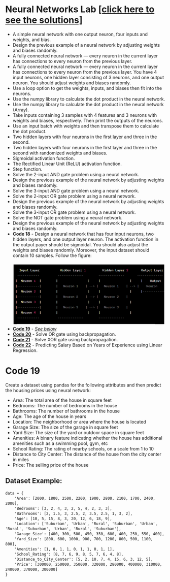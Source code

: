 # Neural Networks Lab [[click here to see the solutions]](https://github.com/nishatrhythm/Artificial-Intelligence-Lab/blob/main/neural_network.ipynb)
- A simple neural network with one output neuron, four inputs and weights, and bias.
- Design the previous example of a neural network by adjusting weights and biases randomly.
- A fully connected neural network — every neuron in the current layer has connections to every neuron from the previous layer.
- A fully connected neural network — every neuron in the current layer has connections to every neuron from the previous layer. You have 4 input neurons, one hidden layer consisting of 3 neurons, and one output neuron. You should adjust weights and biases randomly.
- Use a loop option to get the weights, inputs, and biases then fit into the neurons.
- Use the numpy library to calculate the dot product in the neural network.
- Use the numpy library to calculate the dot product in the neural network (Array).
- Take inputs containing 3 samples with 4 features and 3 neurons with weights and biases, respectively. Then print the outputs of the neurons.
- Use an input batch with weights and then transpose them to calculate the dot product.
- Two hidden layers with four neurons in the first layer and three in the second.
- Two hidden layers with four neurons in the first layer and three in the second with randomized weights and biases.
- Sigmoidal activation function.
- The Rectified Linear Unit (ReLU) activation function.
- Step function.
- Solve the 2-input AND gate problem using a neural network.
- Design the previous example of the neural network by adjusting weights and biases randomly.
- Solve the 3-input AND gate problem using a neural network.
- Solve the 2-input OR gate problem using a neural network.
- Design the previous example of the neural network by adjusting weights and biases randomly.
- Solve the 3-input OR gate problem using a neural network.
- Solve the NOT gate problem using a neural network.
- Design the previous example of the neural network by adjusting weights and biases randomly.
- **Code 18** - Design a neural network that has four input neurons, two hidden layers, and one output layer neuron. The activation function in the output payer should be sigmoidal. You should also adjust the weights and biases randomly. Moreover, the input dataset should contain 10 samples. Follow the figure:<br><br><img src="images/image1.png" alt="Image 1" width="600">
- **[Code 19](https://github.com/nishatrhythm/Neural-Networks/blob/main/code9.py)** - _[See below](https://github.com/nishatrhythm/Neural-Networks?tab=readme-ov-file#code-19)_
- **[Code 20](https://github.com/nishatrhythm/Neural-Networks/blob/main/code20.py)** - Solve OR gate using backpropagation.
- **[Code 21](https://github.com/nishatrhythm/Neural-Networks/blob/main/code21.py)** - Solve XOR gate using backpropagation.
- **[Code 22](https://github.com/nishatrhythm/Neural-Networks/blob/main/linearRegression.py)** - Predicting Salary Based on Years of Experience using Linear Regression.

# Code 19
Create a dataset using pandas for the following attributes and then predict the housing prices using neural network:
- Area: The total area of the house in square feet
- Bedrooms: The number of bedrooms in the house
- Bathrooms: The number of bathrooms in the house
- Age: The age of the house in years
- Location: The neighborhood or area where the house is located
- Garage Size: The size of the garage in square feet
- Yard Size: The size of the yard or outdoor space in square feet
- Amenities: A binary feature indicating whether the house has additional amenities such as a swimming pool, gym, etc
- School Rating: The rating of nearby schools, on a scale from 1 to 10
- Distance to City Center: The distance of the house from the city center in miles
- Price: The selling price of the house

## Dataset Example:
```
data = {
    'Area': [2000, 1800, 2500, 2200, 1900, 2800, 2100, 1700, 2400, 2000],
    'Bedrooms': [3, 2, 4, 3, 2, 5, 4, 2, 3, 3],
    'Bathrooms': [2, 1.5, 3, 2.5, 2, 3.5, 2.5, 1, 3, 2],
    'Age': [10, 5, 15, 8, 3, 20, 12, 6, 18, 9],
    'Location': ['Suburban', 'Urban', 'Rural', 'Suburban', 'Urban', 'Rural', 'Suburban', 'Urban', 'Rural', 'Suburban'],
    'Garage_Size': [400, 300, 500, 450, 350, 600, 400, 250, 550, 400],
    'Yard_Size': [800, 600, 1000, 900, 700, 1200, 800, 500, 1100, 800],
    'Amenities': [1, 0, 1, 1, 0, 1, 1, 0, 1, 1],
    'School_Rating': [8, 7, 6, 9, 8, 5, 7, 6, 4, 8],
    'Distance_to_City_Center': [5, 2, 10, 7, 4, 15, 6, 3, 12, 5],
    'Price': [300000, 250000, 350000, 320000, 280000, 400000, 310000, 240000, 370000, 300000]
}
